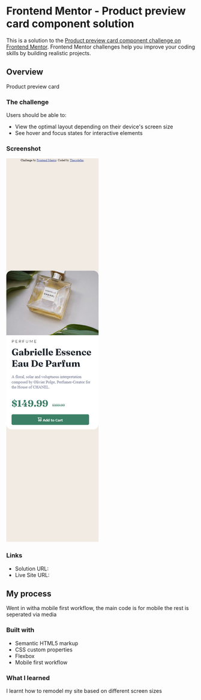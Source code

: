 # Frontend Mentor - Product preview card component solution

This is a solution to the [Product preview card component challenge on Frontend Mentor](https://www.frontendmentor.io/challenges/product-preview-card-component-GO7UmttRfa). Frontend Mentor challenges help you improve your coding skills by building realistic projects.

## Overview

Product preview card

### The challenge

Users should be able to:

- View the optimal layout depending on their device's screen size
- See hover and focus states for interactive elements

### Screenshot

![](/Screenshot%202024-11-18%20at%2022-37-56%20Frontend%20Mentor%20Product%20preview%20card%20component.png)

### Links

- Solution URL:
- Live Site URL:

## My process

Went in witha mobile first workflow, the main code is for mobile
the rest is seperated via media

### Built with

- Semantic HTML5 markup
- CSS custom properties
- Flexbox
- Mobile first workflow

### What I learned

I learnt how to remodel my site based on different screen sizes
